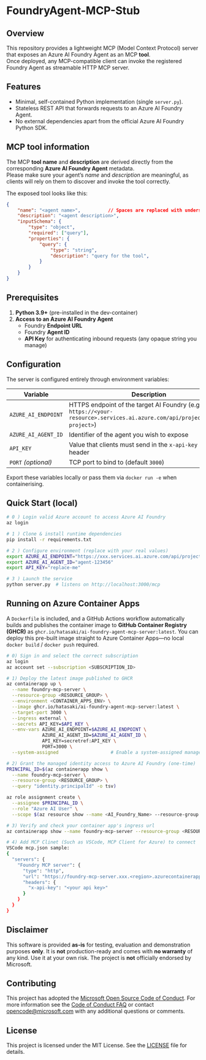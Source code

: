 # FoundryAgent-MCP-Stub

## Overview
This repository provides a lightweight MCP (Model Context Protocol) server that exposes an Azure AI Foundry Agent as an MCP **tool**.  
Once deployed, any MCP-compatible client can invoke the registered Foundry Agent as streamable HTTP MCP server.

## Features
* Minimal, self-contained Python implementation (single `server.py`).  
* Stateless REST API that forwards requests to an Azure AI Foundry Agent.  
* No external dependencies apart from the official Azure AI Foundry Python SDK.

## MCP tool information
The MCP **tool name** and **description** are derived directly from the corresponding **Azure AI Foundry Agent** metadata.  
Please make sure your agent’s *name* and *description* are meaningful, as clients will rely on them to discover and invoke the tool correctly.

The exposed tool looks like this:
```json
{
    "name": "<agent name>",          // Spaces are replaced with underscores
    "description": "<agent description>",
    "inputSchema": {
        "type": "object",
        "required": ["query"],
        "properties": {
            "query": {
                "type": "string",
                "description": "query for the tool",
            }
        }
    }
}
```

## Prerequisites
1. **Python 3.9+** (pre-installed in the dev-container)  
2. **Access to an Azure AI Foundry Agent**  
   * Foundry **Endpoint URL**  
   * Foundry **Agent ID**  
   * **API Key** for authenticating inbound requests (any opaque string you manage)

## Configuration
The server is configured entirely through environment variables:

| Variable | Description |
|----------|-------------|
| `AZURE_AI_ENDPOINT` | HTTPS endpoint of the target AI Foundry (e.g. `https://<your-resource>.services.ai.azure.com/api/projects/<your-project>`) |
| `AZURE_AI_AGENT_ID` | Identifier of the agent you wish to expose |
| `API_KEY` | Value that clients must send in the `x-api-key` HTTP header |
| `PORT` *(optional)* | TCP port to bind to (default `3000`) |

Export these variables locally or pass them via `docker run ‑e` when containerising.

## Quick Start (local)
```bash
# 0 ) Login valid Azure account to access Azure AI Foundry
az login

# 1 ) Clone & install runtime dependencies
pip install -r requirements.txt

# 2 ) Configure environment (replace with your real values)
export AZURE_AI_ENDPOINT="https://xxx.services.ai.azure.com/api/projects/yyy"
export AZURE_AI_AGENT_ID="agent-123456"
export API_KEY="replace-me"

# 3 ) Launch the service
python server.py  # listens on http://localhost:3000/mcp
```

## Running on Azure Container Apps
A `Dockerfile` is included, and a GitHub Actions workflow automatically builds and publishes the container image to
**GitHub Container Registry (GHCR)** as `ghcr.io/hatasaki/ai-foundry-agent-mcp-server:latest`. You can deploy this pre-built image straight to
Azure Container Apps—no local `docker build` / `docker push` required.

```bash
# 0) Sign in and select the correct subscription
az login
az account set --subscription <SUBSCRIPTION_ID>

# 1) Deploy the latest image published to GHCR
az containerapp up \
  --name foundry-mcp-server \
  --resource-group <RESOURCE_GROUP> \
  --environment <CONTAINER_APPS_ENV> \
  --image ghcr.io/hatasaki/ai-foundry-agent-mcp-server:latest \
  --target-port 3000 \
  --ingress external \
  --secrets API_KEY=$API_KEY \
  --env-vars AZURE_AI_ENDPOINT=$AZURE_AI_ENDPOINT \
             AZURE_AI_AGENT_ID=$AZURE_AI_AGENT_ID \
             API_KEY=secretref:API_KEY \
             PORT=3000 \
  --system-assigned                   # Enable a system-assigned managed identity

# 2) Grant the managed identity access to Azure AI Foundry (one-time)
PRINCIPAL_ID=$(az containerapp show \
  --name foundry-mcp-server \
  --resource-group <RESOURCE_GROUP> \
  --query "identity.principalId" -o tsv)

az role assignment create \
  --assignee $PRINCIPAL_ID \
  --role "Azure AI User" \
  --scope $(az resource show --name <AI_Foundry_Name> --resource-group <FOUNDRY_RESOURCE_GROUP> --resource-type Microsoft.CognitiveServices/accounts --query id --output tsv)

# 3) Verify and check your container app's ingress url
az containerapp show --name foundry-mcp-server --resource-group <RESOURCE_GROUP> -o table

# 4) Add MCP Clinet (Such as VSCode, MCP Client for Azure) to connect
VSCode mcp.json sample:
{
  "servers": {
    "Foundry MCP server": {
      "type": "http",
      "url": "https://foundry-mcp-server.xxx.<region>.azurecontainerapps.io/mcp",
      "headers": {
        "x-api-key": "<your api key>"
      }
    }
  }
}
```

## Disclaimer
This software is provided **as-is** for testing, evaluation and demonstration purposes **only**. It is **not** production-ready and comes with **no warranty** of any kind. Use it at your own risk. The project is **not** officially endorsed by Microsoft.

## Contributing
This project has adopted the [Microsoft Open Source Code of Conduct](https://opensource.microsoft.com/codeofconduct/). For more information see the [Code of Conduct FAQ](https://opensource.microsoft.com/codeofconduct/faq/) or contact [opencode@microsoft.com](mailto:opencode@microsoft.com) with any additional questions or comments.

## License
This project is licensed under the MIT License. See the [LICENSE](LICENSE) file for details.